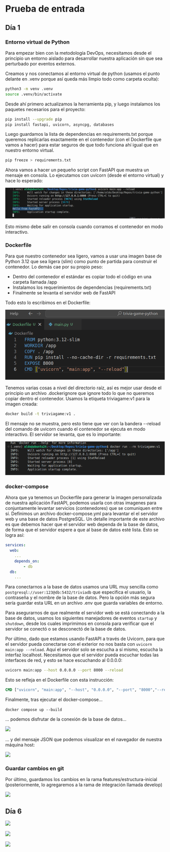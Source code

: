 # Prueba de entrada

## Día 1

### Entorno virtual de Python

Para empezar bien con la metodología DevOps, necesitamos desde el principio un entorno aislado para desarrollar nuestra aplicación sin que sea perturbado por eventos externos.

Creamos y nos conectamos al entorno virtual de python (usamos el punto delante en .venv porque así queda más limpio todo como carpeta oculta):

```bash
python3 -m venv .venv
source .venv/bin/activate
```

Desde ahí primero actualizamos la herramienta pip, y luego instalamos los paquetes necesarios para el proyecto:

```bash
pip install --upgrade pip
pip install fastapi, uvicorn, asyncpg, databases
```

Luego guardamos la lista de dependencias en requirements.txt porque queremos replicarlas exactamente en el contenedor (con el Dockerfile que vamos a hacer) para estar seguros de que todo funciona ahí igual que en nuestro entorno virtual.

```bash
pip freeze > requirements.txt
```

Ahora vamos a hacer un pequeño script con FastAPI que muestra un mensaje en consola. Lo ejecutamos con uvicorn (desde el entorno virtual) y hace lo esperado:

![alt](2025-04-09-22-41-17.png)


Esto mismo debe salir en consola cuando corramos el contenedor en modo interactivo.

### Dockerfile

Para que nuestro contenedor sea ligero, vamos a usar una imagen base de Python 3.12 que sea ligera (slim) como punto de partida para construir el contenedor. Lo demás cae por su propio peso: 

- Dentro del contenedor el estándar es copiar todo el código en una carpeta llamada /app
- Instalamos los requerimientos de dependencias (requirements.txt)
- Finalmente se levanta el servidor web de FastAPI

Todo esto lo escribimos en el Dockerfile:

![](2025-04-09-23-12-07.png)

Tenemos varias cosas a nivel del directorio raíz, así es mejor usar desde el principio un archivo .dockerignore que ignore todo lo que no queremos copiar dentro el contenedor. Usamos la etiqueta triviagame:v1 para la imagen creada:

```bash
docker build -t triviagame:v1 .
```

El mensaje no se muestra, pero esto tiene que ver con la bandera --reload del comando de uvicorn cuando el contenedor se ejecuta en modo interactivo. El servidor se levanta, que es lo importante:

![](2025-04-09-23-39-06.png)

### docker-compose

Ahora que ya tenemos un Dockerfile para generar la imagen personalizada de nuestra aplicación FastAPI, podemos usarla con otras imagenes para conjuntamente levantar servicios (contenedores) que se comuniquen entre sí. Definimos un archivo docker-compose.yml para levantar el el servidor web y una base de datos PostgreSQL. Un detalle importante de este archivo es que debemos hacer que el servidor web dependa de la base de datos, de forma que el servidor espere a que al base de datos esté lista. Esto se logra así:

```yaml
services:
  web:
    ...
    depends_on:
        - db
  db:
    ...
```

Para conectarnos a la base de datos usamos una URL muy sencilla como `postgresql://user:123@db:5432/triviadb` que especifica el usuario, la contraseña y el nombre de la base de datos. Pero la opción más segura sería guardar esta URL en un archivo .env que guarda variables de entorno.

Para asegurarnos de que realmente el servidor web se está conectando a la base de datos, usamos los siguientes manejadores de eventos `startup` y `shutdown`, desde los cuales imprimimos en consola para verificar que el servidor se conectó o se desconectó de la base de datos.

Por último, dado que estamos usando FastAPI a través de Uvicorn, para que el servidor pueda conectarse con el exterior no nos basta con `uvicorn main:app --reload`. Aquí el servidor solo se escucha a sí mismo, escucha la interfaz localhost. Necesitamos que el servidor pueda escuchar todas las interfaces de red, y esto se hace escuchando al 0.0.0.0:

```bash
uvicorn main:app --host 0.0.0.0 --port 8000 --reload
```

Esto se refleja en el Dockerfile con esta instrucción:

```Dockerfile
CMD ["uvicorn", "main:app", "--host", "0.0.0.0", "--port", "8000","--reload"]
```

Finalmente, tras ejecutar el docker-compose...

```docker compose up --build```

... podemos disfrutar de la conexión de la base de datos...

![](2025-04-10-17-49-25.png)

... y del mensaje JSON que podemos visualizar en el navegador de nuestra máquina host:

![](2025-04-10-17-06-42.png)

### Guardar cambios en git

Por último, guardamos los cambios en la rama features/estructura-inicial (posteriormente, lo agregaremos a la rama de integración llamada develop)

![](2025-04-10-22-08-01.png)

## Día 6

![](2025-04-15-14-02-03.png)

![](2025-04-15-14-13-33.png)

![](2025-04-15-14-13-04.png)